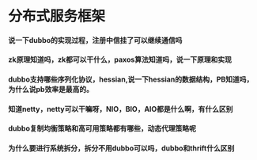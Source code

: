 # 分布式服务框架

#### 说一下dubbo的实现过程，注册中信挂了可以继续通信吗
#### zk原理知道吗，zk都可以干什么，paxos算法知道吗，说一下原理和实现
#### dubbo支持哪些序列化协议，hessian,说一下hessian的数据结构，PB知道吗，为什么说pb效率是最高的。
#### 知道netty，netty可以干嘛呀，NIO，BIO，AIO都是什么啊，有什么区别
#### dubbo复制均衡策略和高可用策略都有哪些，动态代理策略呢
#### 为什么要进行系统拆分，拆分不用dubbo可以吗，dubbo和thrift什么区别